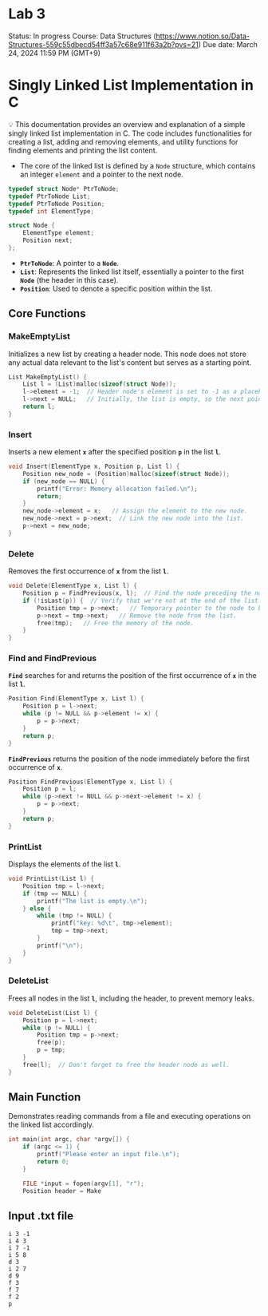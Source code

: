 # Lab 3

Status: In progress
Course: Data Structures (https://www.notion.so/Data-Structures-559c55dbecd54ff3a57c68e911f63a2b?pvs=21)
Due date: March 24, 2024 11:59 PM (GMT+9)

# Singly Linked List Implementation in C

<aside>
💡 This documentation provides an overview and explanation of a simple singly linked list implementation in C. The code includes functionalities for creating a list, adding and removing elements, and utility functions for finding elements and printing the list content.

</aside>

- The core of the linked list is defined by a `Node` structure, which contains an integer `element` and a pointer to the next node.

```c
typedef struct Node* PtrToNode;
typedef PtrToNode List;
typedef PtrToNode Position;
typedef int ElementType;

struct Node {
    ElementType element;
    Position next;
};
```

- **`PtrToNode`**: A pointer to a **`Node`**.
- **`List`**: Represents the linked list itself, essentially a pointer to the first **`Node`** (the header in this case).
- **`Position`**: Used to denote a specific position within the list.

## **Core Functions**

### **MakeEmptyList**

Initializes a new list by creating a header node. This node does not store any actual data relevant to the list's content but serves as a starting point.

```c
List MakeEmptyList() {
    List l = (List)malloc(sizeof(struct Node));
    l->element = -1;  // Header node's element is set to -1 as a placeholder.
    l->next = NULL;   // Initially, the list is empty, so the next pointer is NULL.
    return l;
}
```

### **Insert**

Inserts a new element **`x`** after the specified position **`p`** in the list **`l`**.

```c
void Insert(ElementType x, Position p, List l) {
    Position new_node = (Position)malloc(sizeof(struct Node));
    if (new_node == NULL) {
        printf("Error: Memory allocation failed.\n");
        return;
    }
    new_node->element = x;   // Assign the element to the new node.
    new_node->next = p->next;  // Link the new node into the list.
    p->next = new_node;
}
```

### **Delete**

Removes the first occurrence of **`x`** from the list **`l`**.

```c
void Delete(ElementType x, List l) {
    Position p = FindPrevious(x, l);  // Find the node preceding the node to delete.
    if (!isLast(p)) {  // Verify that we're not at the end of the list.
        Position tmp = p->next;   // Temporary pointer to the node to be deleted.
        p->next = tmp->next;   // Remove the node from the list.
        free(tmp);   // Free the memory of the node.
    }
}

```

### **Find and FindPrevious**

**`Find`** searches for and returns the position of the first occurrence of **`x`** in the list **`l`**.

```c
Position Find(ElementType x, List l) {
    Position p = l->next;
    while (p != NULL && p->element != x) {
        p = p->next;
    }
    return p;
}
```

**`FindPrevious`** returns the position of the node immediately before the first occurrence of **`x`**.

```c
Position FindPrevious(ElementType x, List l) {
    Position p = l;
    while (p->next != NULL && p->next->element != x) {
        p = p->next;
    }
    return p;
}
```

### **PrintList**

Displays the elements of the list **`l`**.

```c
void PrintList(List l) {
    Position tmp = l->next;
    if (tmp == NULL) {
        printf("The list is empty.\n");
    } else {
        while (tmp != NULL) {
            printf("key: %d\t", tmp->element);
            tmp = tmp->next;
        }
        printf("\n");
    }
}
```

### **DeleteList**

Frees all nodes in the list **`l`**, including the header, to prevent memory leaks.

```c
void DeleteList(List l) {
    Position p = l->next;
    while (p != NULL) {
        Position tmp = p->next;
        free(p);
        p = tmp;
    }
    free(l);  // Don't forget to free the header node as well.
}
```

## **Main Function**

Demonstrates reading commands from a file and executing operations on the linked list accordingly.

```c
int main(int argc, char *argv[]) {
    if (argc <= 1) {
        printf("Please enter an input file.\n");
        return 0;
    }

    FILE *input = fopen(argv[1], "r");
    Position header = Make
```

## Input .txt file

```
i 3 -1
i 4 3
i 7 -1
i 5 8
d 3
i 2 7
d 9
f 3
f 7
f 2
p
```